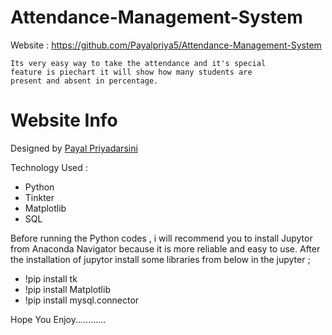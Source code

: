 # Attendance-Management-System

Website : https://github.com/Payalpriya5/Attendance-Management-System

    Its very easy way to take the attendance and it's special
    feature is piechart it will show how many students are 
    present and absent in percentage.


# Website Info
Designed by <a href="https://https://github.com/Payalpriya5">Payal Priyadarsini</a>

Technology Used :
* Python
* Tinkter
* Matplotlib
* SQL


Before running the Python codes , i will recommend you to install
Jupytor from Anaconda Navigator because it is more reliable and 
easy to use. After the installation of jupytor install some 
libraries from below in the jupyter ;

* !pip install tk
* !pip install Matplotlib
* !pip install mysql.connector

Hope You Enjoy............

